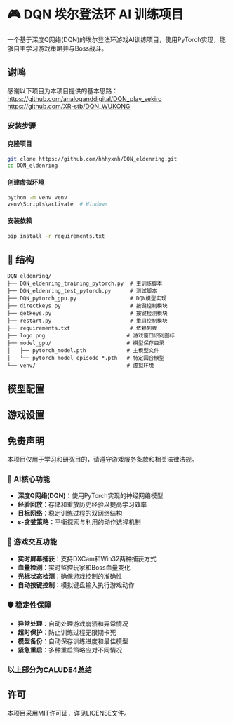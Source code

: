 # 🎮 DQN 埃尔登法环 AI 训练项目

一个基于深度Q网络(DQN)的埃尔登法环游戏AI训练项目，使用PyTorch实现，能够自主学习游戏策略并与Boss战斗。

## 谢鸣
感谢以下项目为本项目提供的基本思路：    
https://github.com/analoganddigital/DQN_play_sekiro     
https://github.com/XR-stb/DQN_WUKONG 

### 安装步骤

#### 克隆项目
```bash
git clone https://github.com/hhhyxnh/DQN_eldenring.git
cd DQN_eldenring
```

#### 创建虚拟环境
```bash
python -m venv venv
venv\Scripts\activate  # Windows
```

#### 安装依赖
```bash
pip install -r requirements.txt
```

## 📁 结构

```
DQN_eldenring/
├── DQN_eldenring_training_pytorch.py  # 主训练脚本
├── DQN_eldenring_test_pytorch.py      # 测试脚本
├── DQN_pytorch_gpu.py                 # DQN模型实现
├── directkeys.py                      # 按键控制模块
├── getkeys.py                         # 按键检测模块
├── restart.py                         # 重启控制模块
├── requirements.txt                   # 依赖列表
├── logo.png                          # 游戏窗口识别图标
├── model_gpu/                        # 模型保存目录
│   ├── pytorch_model.pth             # 主模型文件
│   └── pytorch_model_episode_*.pth   # 特定回合模型
└── venv/                             # 虚拟环境
```

## 模型配置


## 游戏设置


## 免责声明

本项目仅用于学习和研究目的，请遵守游戏服务条款和相关法律法规。


### 🧠 AI核心功能
- **深度Q网络(DQN)**：使用PyTorch实现的神经网络模型
- **经验回放**：存储和重放历史经验以提高学习效率
- **目标网络**：稳定训练过程的双网络结构
- **ε-贪婪策略**：平衡探索与利用的动作选择机制

### 🎯 游戏交互功能
- **实时屏幕捕获**：支持DXCam和Win32两种捕获方式
- **血量检测**：实时监控玩家和Boss血量变化
- **光标状态检测**：确保游戏控制的准确性
- **自动按键控制**：模拟键盘输入执行游戏动作

### 🛡️ 稳定性保障
- **异常处理**：自动处理游戏崩溃和异常情况
- **超时保护**：防止训练过程无限期卡死
- **模型备份**：自动保存训练进度和最佳模型
- **紧急重启**：多种重启策略应对不同情况

### 以上部分为CALUDE4总结

##  许可

本项目采用MIT许可证，详见LICENSE文件。


